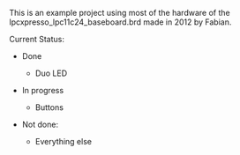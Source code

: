 This is an example project using most of the hardware of the
  lpcxpresso_lpc11c24_baseboard.brd
made in 2012 by Fabian. 

Current Status:

* Done
  * Duo LED

* In progress
  * Buttons

* Not done:
  * Everything else
